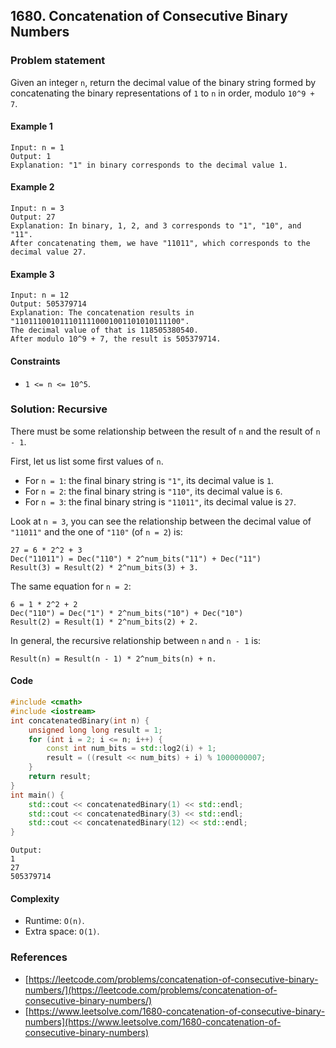 ## 1680. Concatenation of Consecutive Binary Numbers

### Problem statement

Given an integer `n`, return the decimal value of the binary string formed by concatenating the binary representations of `1` to `n` in order, modulo `10^9 + 7`.

#### Example 1
```plain
Input: n = 1
Output: 1
Explanation: "1" in binary corresponds to the decimal value 1. 
```

#### Example 2
```plain
Input: n = 3
Output: 27
Explanation: In binary, 1, 2, and 3 corresponds to "1", "10", and "11".
After concatenating them, we have "11011", which corresponds to the decimal value 27.
```

#### Example 3
```plain
Input: n = 12
Output: 505379714
Explanation: The concatenation results in "1101110010111011110001001101010111100".
The decimal value of that is 118505380540.
After modulo 10^9 + 7, the result is 505379714.
``` 

#### Constraints

* `1 <= n <= 10^5`.

### Solution: Recursive

There must be some relationship between the result of `n` and the result of `n - 1`. 

First, let us list some first values of `n`.

* For `n = 1`: the final binary string is `"1"`, its decimal value is `1`.
* For `n = 2`: the final binary string is `"110"`, its decimal value is `6`.
* For `n = 3`: the final binary string is `"11011"`, its decimal value is `27`.

Look at `n = 3`, you can see the relationship between the decimal value of `"11011"` and the one of `"110"` (of `n = 2`) is:

```plain
27 = 6 * 2^2 + 3
Dec("11011") = Dec("110") * 2^num_bits("11") + Dec("11")
Result(3) = Result(2) * 2^num_bits(3) + 3.
```

The same equation for `n = 2`:

```plain
6 = 1 * 2^2 + 2
Dec("110") = Dec("1") * 2^num_bits("10") + Dec("10")
Result(2) = Result(1) * 2^num_bits(2) + 2.
```

In general, the recursive relationship between `n` and `n - 1` is:

```plain
Result(n) = Result(n - 1) * 2^num_bits(n) + n.
```

#### Code
```cpp
#include <cmath>
#include <iostream>
int concatenatedBinary(int n) {
    unsigned long long result = 1;
    for (int i = 2; i <= n; i++) {
        const int num_bits = std::log2(i) + 1;        
        result = ((result << num_bits) + i) % 1000000007;
    }
    return result;
}
int main() {
    std::cout << concatenatedBinary(1) << std::endl;
    std::cout << concatenatedBinary(3) << std::endl;
    std::cout << concatenatedBinary(12) << std::endl;
}
```
```plain
Output:
1
27
505379714
```

#### Complexity
* Runtime: `O(n)`.
* Extra space: `O(1)`.

### References
* [https://leetcode.com/problems/concatenation-of-consecutive-binary-numbers/](https://leetcode.com/problems/concatenation-of-consecutive-binary-numbers/)
* [https://www.leetsolve.com/1680-concatenation-of-consecutive-binary-numbers](https://www.leetsolve.com/1680-concatenation-of-consecutive-binary-numbers)